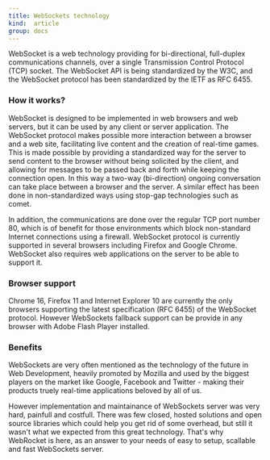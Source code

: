 ```yaml
---
title: WebSockets technology
kind:  article
group: docs
---
```


WebSocket is a web technology providing for bi-directional, full-duplex 
communications channels, over a single Transmission Control Protocol 
(TCP) socket. The WebSocket API is being standardized by the W3C, and 
the WebSocket protocol has been standardized by the IETF as RFC 6455.

### How it works?

WebSocket is designed to be implemented in web browsers and web servers, 
but it can be used by any client or server application. The WebSocket 
protocol makes possible more interaction between a browser and a web site, 
facilitating live content and the creation of real-time games. This is 
made possible by providing a standardized way for the server to send 
content to the browser without being solicited by the client, and 
allowing for messages to be passed back and forth while keeping the 
connection open. In this way a two-way (bi-direction) ongoing conversation 
can take place between a browser and the server. A similar effect has 
been done in non-standardized ways using stop-gap technologies such 
as comet.

In addition, the communications are done over the regular TCP port 
number 80, which is of benefit for those environments which block 
non-standard Internet connections using a firewall. WebSocket protocol 
is currently supported in several browsers including Firefox and Google 
Chrome. WebSocket also requires web applications on the server to be 
able to support it.

### Browser support

Chrome 16, Firefox 11 and Internet Explorer 10 are currently the only 
browsers supporting the latest specification (RFC 6455) of the WebSocket
protocol. However WebSockets fallback support can be provide in any 
browser with Adobe Flash Player installed.

### Benefits

WebSockets are very often mentioned as the technology of the future
in Web Development, heavily promoted by Mozilla and used by the biggest
players on the market like Google, Facebook and Twitter - making their
products truely real-time applications beloved by all of us. 

However implementation and maintainance of WebSockets server was very hard, 
painfull and costfull. There was few closed, hosted solutions and open 
source libraries which could help you get rid of some overhead, but still
it wasn't what we expected from this great technology. That's why
WebRocket is here, as an answer to your needs of easy to setup, scallable
and fast WebSockets server.
